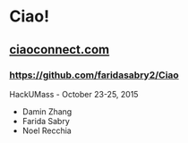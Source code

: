 # Ciao!
## [ciaoconnect.com](ciaoconnect.com)
### https://github.com/faridasabry2/Ciao
HackUMass - October 23-25, 2015

- Damin Zhang
- Farida Sabry
- Noel Recchia
